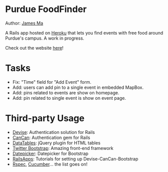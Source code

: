 Purdue FoodFinder
=================

Author: [James Ma][]

A Rails app hosted on [Heroku][] that lets you find events with free food around Purdue's campus. A work in progress.

Check out the website [here][]!

Tasks
=====

- Fix: "Time" field for "Add Event" form.
- Add: users can add pin to a single event in embedded MapBox.
- Add: pins related to events are show on homepage.
- Add: pin related to single event is show on event page.

Third-party Usage
=================

- [Devise][]: Authentication solution for Rails
- [CanCan][]: Authentication gem for Rails
- [DataTables][]: jQuery plugin for HTML tables
- [Twitter Bootstrap][]: Amazing front-end framework
- [Datepicker][]: Datepicker for Bootstrap
- [RailsApps][]: Tutorials for setting up Devise-CanCan-Bootstrap
- [Rspec][], [Cucumber][]... the list goes on!

[James Ma]: http://jamesma.info
[Heroku]: http://www.heroku.com/
[here]: http://purduefoodfinder.herokuapp.com/
[Devise]: https://github.com/plataformatec/devise
[CanCan]: https://github.com/ryanb/cancan
[DataTables]: http://datatables.net/
[Twitter Bootstrap]: http://twitter.github.com/bootstrap/
[Datepicker]: http://www.eyecon.ro/bootstrap-datepicker/
[RailsApps]: http://railsapps.github.com/tutorial-rails-bootstrap-devise-cancan.html
[Rspec]: http://rspec.info/
[Cucumber]: http://cukes.info/